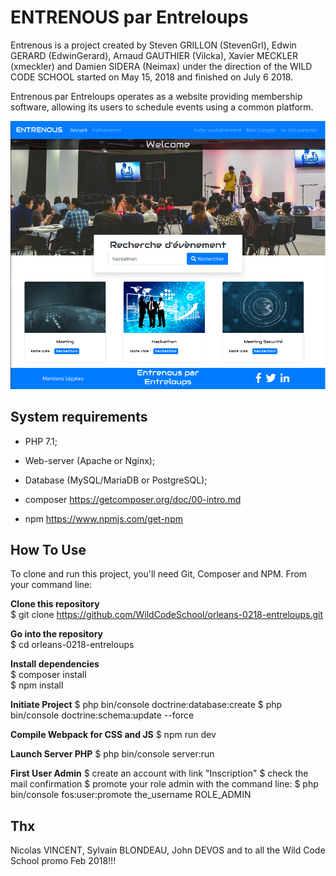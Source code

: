ENTRENOUS par Entreloups
========================

Entrenous is a project created by Steven GRILLON (StevenGrl), Edwin GERARD (EdwinGerard), Arnaud GAUTHIER (Vilcka), 
Xavier MECKLER (xmeckler) and Damien SIDERA (Neimax) under the direction of the WILD CODE SCHOOL started 
on May 15, 2018 and finished on July 6 2018.

Entrenous par Entreloups operates as a website providing membership software, allowing its users to schedule events 
using a common platform.

![alt text](web/Accueil.png)

System requirements
-------------------

* PHP 7.1;

* Web-server (Apache or Nginx);

* Database (MySQL/MariaDB or PostgreSQL);

* composer https://getcomposer.org/doc/00-intro.md

* npm https://www.npmjs.com/get-npm


How To Use
----------

To clone and run this project, you'll need Git, Composer and NPM. From your command line:

**Clone this repository**  
$ git clone https://github.com/WildCodeSchool/orleans-0218-entreloups.git

**Go into the repository**  
$ cd orleans-0218-entreloups

**Install dependencies**  
$ composer install  
$ npm install  

**Initiate Project**
$ php bin/console doctrine:database:create
$ php bin/console doctrine:schema:update --force

**Compile Webpack for CSS and JS**
$ npm run dev

**Launch Server PHP**
$ php bin/console server:run

**First User Admin**
$ create an account with link "Inscription"
$ check the mail confirmation
$ promote your role admin with the command line:
$ php bin/console fos:user:promote the_username ROLE_ADMIN

Thx
---
Nicolas VINCENT, Sylvain BLONDEAU, John DEVOS and to all the Wild Code School promo Feb 2018!!!
